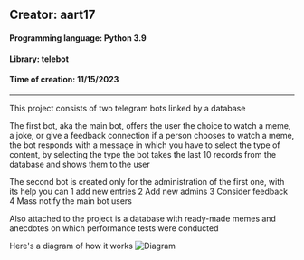 ## Creator: aart17
#### Programming language: Python 3.9
#### Library: telebot
#### Time of creation: 11/15/2023
________

This project consists of two telegram bots linked by a database

The first bot, aka the main bot, offers the user the choice to watch a meme, a joke, or give a feedback
connection if a person chooses to watch a meme, the bot responds with a message in which you have to select the type of content,
by selecting the type the bot takes the last 10 records from the database and shows them to the user

The second bot is created only for the administration of the first one, with its help you can
1 add new entries
2 Add new admins
3 Consider feedback
4 Mass notify the main bot users

Also attached to the project is a database with ready-made memes and anecdotes on which performance tests were conducted

Here's a diagram of how it works
![Diagram](https://coggle.it/diagram/ZVdHJK_HfWTHvWPU/t/%D0%B1%D0%BE%D1%82-%D1%81%D0%BE-%D1%81%D0%BB%D1%83%D1%87%D0%B0%D0%B9%D0%BD%D1%8B%D0%BC%D0%B8-%D0%BC%D0%B5%D0%BC%D0%B0%D0%BC%D0%B8-%D0%B2-%D1%82%D0%B3/5a335211177b882eb7452d061c5d383949b3a7a8de1a423ecfbc55feb85ece98)
